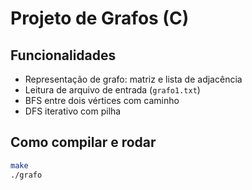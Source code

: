 # Projeto de Grafos (C)

## Funcionalidades
- Representação de grafo: matriz e lista de adjacência
- Leitura de arquivo de entrada (`grafo1.txt`)
- BFS entre dois vértices com caminho
- DFS iterativo com pilha

## Como compilar e rodar
```bash
make
./grafo
```